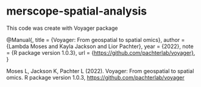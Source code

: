 # merscope-spatial-analysis



This code was create with Voyager package

@Manual{,
  title = {Voyager: From geospatial to spatial omics},
  author = {Lambda Moses and Kayla Jackson and Lior Pachter},
  year = {2022},
  note = {R package version 1.0.3},
  url = {https://github.com/pachterlab/voyager},
}

Moses L, Jackson K, Pachter L (2022). 
Voyager: From geospatial to spatial omics. 
R package version 1.0.3, 
https://github.com/pachterlab/voyager
